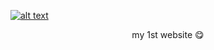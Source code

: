 [![alt text](https://github.com/NNboru/poka/raw/master/static/favicon.ico 'poka 🙂')](http://poka.pythonanywhere.com/)

<p style='text-align:center;margin:auto;'>my 1st website 😋</p>

